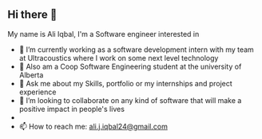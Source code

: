 ## Hi there 👋

My name is Ali Iqbal, I'm a Software engineer interested in 

- 🔭 I’m currently working as a software development intern with my team at Ultracoustics where I work on some next level technology
- 🌱 Also am a Coop Software Engineering student at the university of Alberta
- 💬 Ask me about my Skills, portfolio or my internships and project experience
- 👯 I’m looking to collaborate on any kind of software that will make a positive impact in people's lives
- 
- 📫 How to reach me: ali.j.iqbal24@gmail.com 
<!--
**aliiqbal24/aliiqbal24** is a ✨ _special_ ✨ repository because its `README.md` (this file) appears on your GitHub profile.
